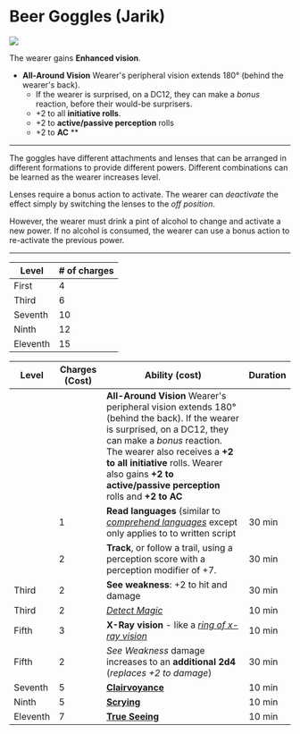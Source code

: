 # Beer Goggles (Jarik)

![](https://i.imgur.com/aitlVw6.jpg)

The wearer gains **Enhanced vision**. 

* **All-Around Vision** Wearer's peripheral vision extends 180° (behind the wearer's back). 
    * If the wearer is surprised, on a DC12, they can make a *bonus* reaction, before their would-be surprisers.
    * +2 to all **initiative rolls**. 
    * +2 to **active/passive perception** rolls 
    * +2 to **AC** **

---

The goggles have different attachments and lenses that can be arranged in different formations to provide different powers. Different combinations can be learned as the wearer increases level.

Lenses require a bonus action to activate. The wearer can *deactivate* the effect simply by switching the lenses to the *off position*. 

However, the wearer must drink a pint of alcohol to change and activate a new power. If no alcohol is consumed, the wearer can use a bonus action to re-activate the previous power. 

---

| Level | # of charges|
| -------- | -------- | 
| First     | 4     | 
| Third     | 6     | 
| Seventh    | 10     | 
| Ninth     | 12   | 
| Eleventh     | 15   | 

| Level | Charges (Cost) | Ability (cost) | Duration |
| -------- | -------- | -------- | -------- |
|          |      | **All-Around Vision** Wearer's peripheral vision extends 180° (behind the back). If the wearer is surprised, on a DC12, they can make a *bonus* reaction. The wearer also receives a **+2 to all initiative** rolls. Wearer also gains **+2 to active/passive perception** rolls and **+2 to AC**|      | 1     | *[Darkvision](https://www.dndbeyond.com/spells/darkvision)*     | 10 min
|      | 1     | **Read languages** (similar to [*comprehend languages*](https://www.dndbeyond.com/spells/comprehend-languages) except only applies to to written script     | 30 min
|      | 2     | **Track**, or follow a trail, using a perception score with a perception modifier of +7.     | 30 min
| Third     | 2     | **See weakness**: +2 to hit and damage | 30 min
Third     | 2     |  *[Detect Magic](https://www.dndbeyond.com/spells/detect-magic)*    |10 min
| Fifth     | 3     | **X-Ray vision** - like a [*ring of x-ray vision*](https://forgottenrealms.fandom.com/wiki/Ring_of_X-ray_vision#:~:text=A%20ring%20of%20X-ray%20vision%20was%20a%20magic,could%20penetrate%20the%20solid%20barrier%20in%20every%20direction.)|10 min
| Fifth     | 2     | *See Weakness* damage increases to an **additional 2d4** (*replaces +2 to damage*)      |30 min
| Seventh     | 5     | [**Clairvoyance**](https://www.dndbeyond.com/spells/clairvoyance)     |10 min
| Ninth     | 5     | [**Scrying**](https://www.dndbeyond.com/spells/scrying)     |10 min
| Eleventh     | 7     | [**True Seeing**](https://www.dndbeyond.com/spells/true-seeing)|10 min


